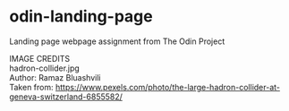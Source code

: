 # odin-landing-page
Landing page webpage assignment from The Odin Project

IMAGE CREDITS  
hadron-collider.jpg  
Author: Ramaz Bluashvili  
Taken from: https://www.pexels.com/photo/the-large-hadron-collider-at-geneva-switzerland-6855582/  
